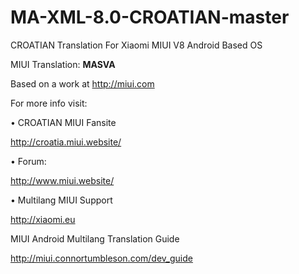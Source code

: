 MA-XML-8.0-CROATIAN-master
==========================

CROATIAN Translation For Xiaomi MIUI V8 Android Based OS


 MIUI Translation: **MASVA**

 Based on a work at http://miui.com


 For more info visit:
 
 • CROATIAN MIUI Fansite

   http://croatia.miui.website/
   
 • Forum:

  http://www.miui.website/
  
 • Multilang MIUI Support
 
   http://xiaomi.eu


  MIUI Android Multilang Translation Guide

  http://miui.connortumbleson.com/dev_guide
